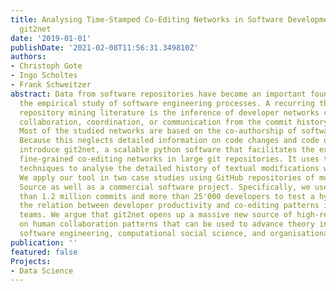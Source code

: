 ```yaml
---
title: Analysing Time-Stamped Co-Editing Networks in Software Development Teams using
  git2net
date: '2019-01-01'
publishDate: '2021-02-08T11:56:31.349810Z'
authors:
- Christoph Gote
- Ingo Scholtes
- Frank Schweitzer
abstract: Data from software repositories have become an important foundation for
  the empirical study of software engineering processes. A recurring theme in the
  repository mining literature is the inference of developer networks capturing e.g.
  collaboration, coordination, or communication from the commit history of projects.
  Most of the studied networks are based on the co-authorship of software artefacts.
  Because this neglects detailed information on code changes and code ownership we
  introduce git2net, a scalable python software that facilitates the extraction of
  fine-grained co-editing networks in large git repositories. It uses text mining
  techniques to analyse the detailed history of textual modifications within files.
  We apply our tool in two case studies using GitHub repositories of multiple Open
  Source as well as a commercial software project. Specifically, we use data on more
  than 1.2 million commits and more than 25'000 developers to test a hypothesis on
  the relation between developer productivity and co-editing patterns in software
  teams. We argue that git2net opens up a massive new source of high-resolution data
  on human collaboration patterns that can be used to advance theory in empirical
  software engineering, computational social science, and organisational studies.
publication: ''
featured: false
Projects:
- Data Science
---
```


